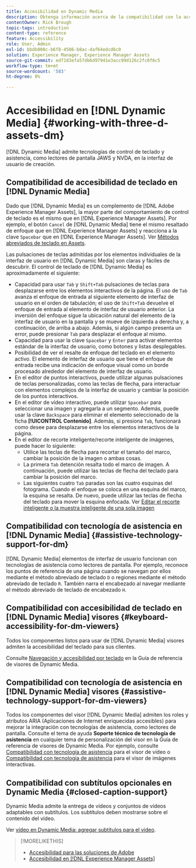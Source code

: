 ```yaml
---
title: Accesibilidad en Dynamic Media
description: Obtenga información acerca de la compatibilidad con la accesibilidad en los visores de Dynamic Media y Dynamic Media.
contentOwner: Rick Brough
topic-tags: introduction
content-type: reference
feature: Accessibility
role: User, Admin
exl-id: bbdb800c-b6f8-4506-b8ac-daf64edcd6c0
solution: Experience Manager, Experience Manager Assets
source-git-commit: ed7183efa57db6d97941e3acc99d126c2fc0f6c5
workflow-type: tm+mt
source-wordcount: '583'
ht-degree: 0%

---
```


# Accesibilidad en [!DNL Dynamic Media] {#working-with-three-d-assets-dm}

[!DNL Dynamic Media] admite tecnologías de control de teclado y asistencia, como lectores de pantalla JAWS y NVDA, en la interfaz de usuario de creación.

## Compatibilidad de accesibilidad de teclado en [!DNL Dynamic Media]

Dado que [!DNL Dynamic Media] es un complemento de [!DNL Adobe Experience Manager Assets], la mayor parte del comportamiento de control de teclado es el mismo que en [!DNL Experience Manager Assets]. Por ejemplo, el botón `Cancel` de [!DNL Dynamic Media] tiene el mismo resaltado de enfoque que en [!DNL Experience Manager Assets] y reacciona a la clave `Spacebar` que en [!DNL Experience Manager Assets]. Ver [Métodos abreviados de teclado en Assets](/help/assets/accessibility.md#keyboard-shortcuts).

Las pulsaciones de teclas admitidas por los elementos individuales de la interfaz de usuario en [!DNL Dynamic Media] son claras y fáciles de descubrir. El control de teclado de [!DNL Dynamic Media] es aproximadamente el siguiente:

* Capacidad para usar `Tab` y `Shift+Tab` pulsaciones de teclas para desplazarse entre los elementos interactivos de la página.
El uso de `Tab` avanza el enfoque de entrada al siguiente elemento de interfaz de usuario en el orden de tabulación; el uso de `Shift+Tab` devuelve el enfoque de entrada al elemento de interfaz de usuario anterior.
La inversión del enfoque sigue la ubicación natural del elemento de la interfaz de usuario en la pantalla y se mueve de izquierda a derecha y, a continuación, de arriba a abajo. Además, si algún campo presenta un error, puede presionar `Tab` para desplazar el enfoque al mismo.
* Capacidad para usar la clave `Spacebar` y `Enter` para activar elementos estándar de la interfaz de usuario, como botones y listas desplegables.
* Posibilidad de ver el resalte de enfoque del teclado en el elemento activo. El elemento de interfaz de usuario que tiene el enfoque de entrada recibe una indicación de enfoque visual como un borde procesado alrededor del elemento de interfaz de usuario.
* En el editor de puntos interactivos, puede utilizar algunas pulsaciones de teclas personalizadas, como las teclas de flecha, para interactuar con elementos complejos de la interfaz de usuario y cambiar la posición de los puntos interactivos.
* En el editor de vídeo interactivo, puede utilizar `Spacebar` para seleccionar una imagen y agregarla a un segmento. Además, puede usar la clave `Backspace` para eliminar el elemento seleccionado de la ficha **[!UICONTROL Contenido]**. Además, si presiona `Tab`, funcionará como desee para desplazarse entre los elementos interactivos de la página.
* En el editor de recorte inteligente/recorte inteligente de imágenes, puede hacer lo siguiente:
   * Utilice las teclas de flecha para recortar el tamaño del marco, cambiar la posición de la imagen o ambas cosas.
   * La primera `Tab` detención resalta todo el marco de imagen. A continuación, puede utilizar las teclas de flecha del teclado para cambiar la posición del marco.
   * Las siguientes cuatro `Tab` paradas son las cuatro esquinas del fotograma. Cuando el enfoque se coloca en una esquina del marco, la esquina se resalta. De nuevo, puede utilizar las teclas de flecha del teclado para mover la esquina enfocada.
Ver [Editar el recorte inteligente o la muestra inteligente de una sola imagen](/help/assets/image-profiles.md#editing-the-smart-crop-or-smart-swatch-of-a-single-image)

<!-- Keyboarding is the same because Dynamic Media is using the same UI library (Coral 3 (AEM 6.5) or Coral Spectrum (in Skyline)) as entire AEM Assets.  -->

<!-- In the Hotspot editor, Dynamic Media lets you use arrow keys to control the position of a hot spot. See [Carousel Banners](/help/assets/dynamic-media/carousel-banners.md#adding-hotspots-or-image-maps-to-an-image-banner) or [Interactive Images](/help/assets/dynamic-media/interactive-images.md#adding-hotspots-to-an-image-banner)  -->

<!-- I think we should definitely mention this in the DM-specific area of documentation for keyboard support. -->

<!-- I would not get into much of details of specific keyboard support logic of these editors. One of the reasons - chances are that accessibility support will receive Phase2-like attention, with more holistic approach. -->

## Compatibilidad con tecnología de asistencia en [!DNL Dynamic Media] {#assistive-technology-support-for-dm}

[!DNL Dynamic Media] elementos de interfaz de usuario funcionan con tecnologías de asistencia como lectores de pantalla. Por ejemplo, reconoce los puntos de referencia de una página cuando se navegan por ellos mediante el método abreviado de teclado `D` o regiones mediante el método abreviado de teclado `R`. También narra el encabezado al navegar mediante el método abreviado de teclado de encabezado `H`.

## Compatibilidad con accesibilidad de teclado en [!DNL Dynamic Media] visores {#keyboard-accessibility-for-dm-viewers}

Todos los componentes listos para usar de [!DNL Dynamic Media] visores admiten la accesibilidad del teclado para sus clientes.

Consulte [Navegación y accesibilidad por teclado](https://experienceleague.adobe.com/docs/dynamic-media-developer-resources/library/c-keyboard-accessibility.html?lang=es) en la Guía de referencia de visores de Dynamic Media.

## Compatibilidad con tecnología de asistencia en [!DNL Dynamic Media] visores {#assistive-technology-support-for-dm-viewers}

Todos los componentes del visor [!DNL Dynamic Media] admiten los roles y atributos ARIA (Aplicaciones de Internet enriquecidas accesibles) para mejorar la integración con tecnologías de asistencia, como lectores de pantalla.
Consulte el tema de ayuda **Soporte técnico de tecnología de asistencia** en cualquier tema de personalización del visor en la Guía de referencia de visores de Dynamic Media. Por ejemplo, consulte [Compatibilidad con tecnología de asistencia](https://experienceleague.adobe.com/docs/dynamic-media-developer-resources/library/viewers-aem-assets-dmc/video/r-html5-video-viewer-20-assistive.html?lang=es) para el visor de vídeo o [Compatibilidad con tecnología de asistencia](https://experienceleague.adobe.com/docs/dynamic-media-developer-resources/library/viewers-for-aem-assets-only/interactive-images/c-html5-aem-interactive-image-assistive.html?lang=es#viewers-for-aem-assets-only) para el visor de imágenes interactivas.

## Compatibilidad con subtítulos opcionales en Dynamic Media {#closed-caption-support}

Dynamic Media admite la entrega de vídeos y conjuntos de vídeos adaptables con subtítulos. Los subtítulos deben mostrarse sobre el contenido del vídeo.

Ver [vídeo en Dynamic Media: agregar subtítulos para el vídeo](/help/assets/video.md#adding-captions-to-video).

>[!MORELIKETHIS]
>
>* [Accesibilidad para las soluciones de Adobe](https://www.adobe.com/accessibility.html)
>* [Accesibilidad en [!DNL Experience Manager Assets]](/help/assets/accessibility.md)
